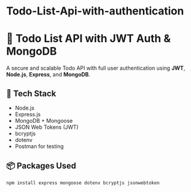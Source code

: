 ﻿# Todo-List-Api-with-authentication
# 📝 Todo List API with JWT Auth & MongoDB

A secure and scalable Todo API with full user authentication using **JWT**, **Node.js**, **Express**, and **MongoDB**.

## 🚀 Tech Stack

- Node.js
- Express.js
- MongoDB + Mongoose
- JSON Web Tokens (JWT)
- bcryptjs
- dotenv
- Postman for testing

## 📦 Packages Used

```bash
npm install express mongoose dotenv bcryptjs jsonwebtoken
